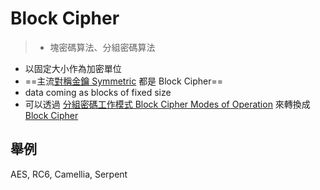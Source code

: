 # Block Cipher
> - 塊密碼算法、分組密碼算法


- 以固定大小作為加密單位
- ==主流[對稱金鑰 Symmetric](演算法/對稱金鑰%20Symmetric.md) 都是 Block Cipher==
- data coming as blocks of fixed size
- 可以透過 [分組密碼工作模式 Block Cipher Modes of Operation](演算法/分組密碼工作模式%20Block%20Cipher%20Modes%20of%20Operation.md) 來轉換成 [Block Cipher](演算法/Block%20Cipher.md)


## 舉例
AES, RC6, Camellia, Serpent